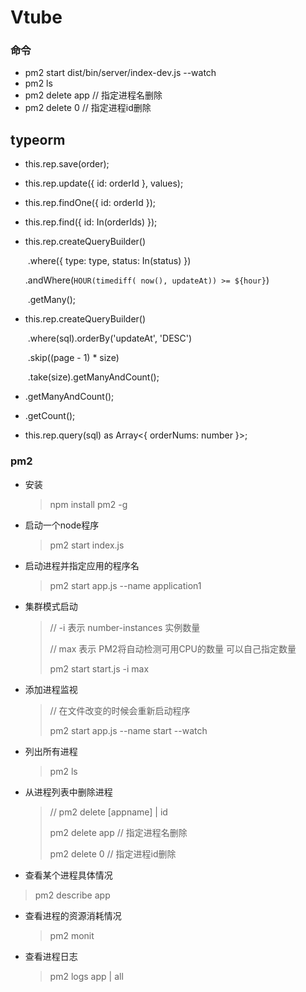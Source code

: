 

# Vtube

### 命令

* pm2 start dist/bin/server/index-dev.js --watch
* pm2 ls
* pm2 delete app  // 指定进程名删除    
* pm2 delete 0    // 指定进程id删除



## typeorm

* this.rep.save(order);

* this.rep.update({ id: orderId }, values);

* this.rep.findOne({ id: orderId });

* this.rep.find({ id: In(orderIds) });

* this.rep.createQueryBuilder()

  ​            .where({ type: type, status: In(status) })

  ​            .andWhere(`HOUR(timediff( now(), updateAt)) >= ${hour}`)

  ​            .getMany();

* this.rep.createQueryBuilder()

  ​            .where(sql).orderBy('updateAt', 'DESC')

  ​            .skip((page - 1) * size)

  ​            .take(size).getManyAndCount();

* .getManyAndCount();

* .getCount();

* this.rep.query(sql) as Array<{ orderNums: number }>;







### pm2

* 安装

  >npm install pm2 -g

* 启动一个node程序

  > pm2 start index.js

* 启动进程并指定应用的程序名

  > pm2 start app.js --name application1

* 集群模式启动

  > // -i 表示 number-instances 实例数量    
  >
  > // max 表示 PM2将自动检测可用CPU的数量 可以自己指定数量   
  >
  > pm2 start start.js -i max

* 添加进程监视

  > // 在文件改变的时候会重新启动程序    
  >
  > pm2 start app.js --name start --watch

* 列出所有进程

  > pm2 ls

* 从进程列表中删除进程

  > // pm2 delete [appname] | id    
  >
  > pm2 delete app  // 指定进程名删除    
  >
  > pm2 delete 0    // 指定进程id删除

*  查看某个进程具体情况

  >  pm2 describe app

* 查看进程的资源消耗情况

  > pm2 monit

* 查看进程日志 

  >  pm2 logs app | all